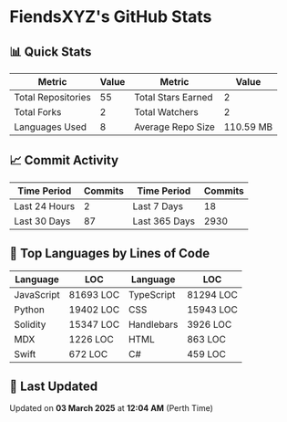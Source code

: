 # FiendsXYZ's GitHub Stats

## 📊 Quick Stats

| Metric               | Value       | Metric               | Value       |
|----------------------|-------------|----------------------|-------------|
| Total Repositories   | 55 | Total Stars Earned   | 2 |
| Total Forks          | 2 | Total Watchers       | 2 |
| Languages Used       | 8 | Average Repo Size    | 110.59 MB |

## 📈 Commit Activity

| Time Period      | Commits      | Time Period      | Commits      |
|------------------|--------------|------------------|--------------|
| Last 24 Hours    | 2 | Last 7 Days      | 18 |
| Last 30 Days     | 87 | Last 365 Days    | 2930 |

## 📝 Top Languages by Lines of Code

| Language       | LOC        | Language       | LOC        |
|----------------|------------|----------------|------------|
| JavaScript       | 81693 LOC  | TypeScript       | 81294 LOC  |
| Python       | 19402 LOC  | CSS       | 15943 LOC  |
| Solidity       | 15347 LOC  | Handlebars       | 3926 LOC  |
| MDX       | 1226 LOC  | HTML       | 863 LOC  |
| Swift       | 672 LOC  | C#       | 459 LOC  |

## 📅 Last Updated

Updated on **03 March 2025** at **12:04 AM** (Perth Time)
